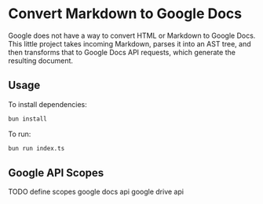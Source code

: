 # Convert Markdown to Google Docs

Google does not have a way to convert HTML or Markdown to Google Docs. This little project takes incoming Markdown, parses it into an AST tree, and then transforms that to Google Docs API requests, which generate the resulting document.

## Usage

To install dependencies:

```bash
bun install
```

To run:

```bash
bun run index.ts
```

## Google API Scopes

TODO define scopes
google docs api
google drive api
